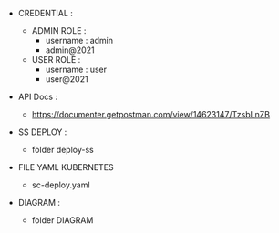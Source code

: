 * CREDENTIAL :
  * ADMIN ROLE :
      * username : admin
      * admin@2021
  * USER ROLE :
      * username : user
      * user@2021

* API Docs : 
  * https://documenter.getpostman.com/view/14623147/TzsbLnZB

* SS DEPLOY :
  * folder deploy-ss

* FILE YAML KUBERNETES
  * sc-deploy.yaml

* DIAGRAM :
  * folder DIAGRAM